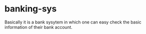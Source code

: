 # banking-sys
Basically it is a bank sysytem in which one can easy check the basic information of their bank account.
